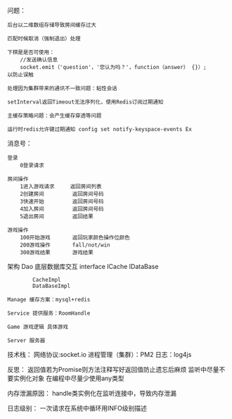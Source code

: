 问题：

    后台以二维数组存储导致房间缓存过大

    匹配时候取消（强制退出）处理

    下棋是是否可使用： 
        //发送确认信息
        socket.emit（'question'，'您认为吗？'，function（answer） {}）;
    以防止误触

    处理因为集群带来的通讯不一致问题：粘性会话

    setInterval返回Timeout无法序列化，使用Redis订阅过期通知

    主缓存策略问题：会产生缓存穿透等问题

    运行时redis允许键过期通知 config set notify-keyspace-events Ex

消息号：

    登录
        0登录请求         

    房间操作
        1进入游戏请求     返回房间列表
        2创建房间         返回房间号码
        3快速开始         返回房间号码
        4加入房间         返回房间号码
        5退出房间         返回结果

    游戏操作    
        100开始游戏       返回玩家颜色操作位颜色
        200游戏操作       fall/not/win
        300游戏结果       游戏结果

架构
    Dao 底层数据库交互
        interface
            ICache 
            IDataBase

            CacheImpl
            DataBaseImpl

    Manage 缓存方案：mysql+redis

    Service 提供服务：RoomHandle

    Game 游戏逻辑 具体游戏

    Server 服务器

技术栈：
    网络协议:socket.io
    进程管理（集群）：PM2
    日志：log4js

反思：
    返回值若为Promise则方法注释写好返回值防止遗忘后麻烦
    监听中尽量不要实例化对象
    在编程中尽量少使用any类型

内存泄漏原因：
    handle类实例化在监听连接中，导致内存泄漏

日志级别：
    一次请求在系统中循环用INFO级别描述

    
